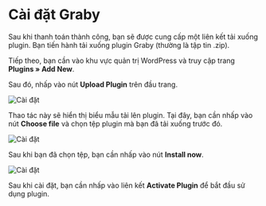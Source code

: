 # Cài đặt Graby

Sau khi thanh toán thành công, bạn sẽ được cung cấp một liên kết tải xuống plugin. Bạn tiến hành tải xuống plugin Graby (thường là tập tin .zip).

Tiếp theo, bạn cần vào khu vực quản trị WordPress và truy cập trang **Plugins » Add New**.

Sau đó, nhấp vào nút **Upload Plugin** trên đầu trang.

![Cài đặt](https://cdn2.wpbeginner.com/wp-content/uploads/2020/02/uploadpluginbutton.png)

Thao tác này sẽ hiển thị biểu mẫu tải lên plugin. Tại đây, bạn cần nhấp vào nút  **Choose file** và chọn tệp plugin mà bạn đã tải xuống trước đó.

![Cài đặt](https://cdn.wpbeginner.com/wp-content/uploads/2020/02/selectpluginzipfile.png)

Sau khi bạn đã chọn tệp, bạn cần nhấp vào nút **Install now**.

![Cài đặt](https://cdn4.wpbeginner.com/wp-content/uploads/2020/02/plugininstalledviaupload.png)

Sau khi cài đặt, bạn cần nhấp vào liên kết **Activate Plugin** để bắt đầu sử dụng plugin.

